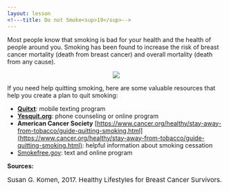 ```yaml
---
layout: lesson
<!---title: Do not Smoke<sup>19</sup>-->
---
```


Most people know that smoking is bad for your health and the health of people around you. Smoking has been found to increase the risk of breast cancer mortality (death from breast cancer) and overall mortality (death from any cause). 

<p align="center">
<img src="https://scnslabutsa.github.io/myhthelperEduContent/Images/broken-cigarette.jpg"/>	
</p>

If you need help quitting smoking, here are some valuable resources that help you create a plan to quit smoking: 

* **[Quitxt](http://quitxt.org/9)**: mobile texting program
* **[Yesquit.org](https://www.yesquit.org/)**: phone counseling or online program
* **American Cancer Society** [https://www.cancer.org/healthy/stay-away-from-tobacco/guide-quitting-smoking.html](https://www.cancer.org/healthy/stay-away-from-tobacco/guide-quitting-smoking.html): helpful information about smoking cessation
* [Smokefree.gov](https://smokefree.gov/): text and online program 

**Sources:**

<span style="font-size:15px;">Susan G. Komen, 2017. Healthy Lifestyles for Breast Cancer Survivors.</span>